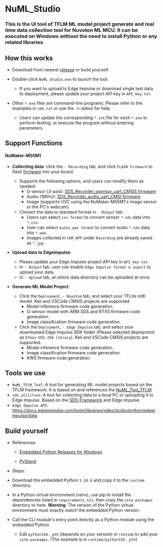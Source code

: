 NuML_Studio
===
### This is the UI tool of TFLM ML model project generate and real time data collection tool for Nuvoton ML MCU. It can be executed on Windows without the need to install Python or any related libraries.

## How this works
- Download from newest [release](https://github.com/MaxCYCHEN/NuML_embedded/releases) or build yourself.
- Double-click `NuML_Studio.exe` to launch the tool.
    - If you want to upload to Edge Impulse or download single test data to deployment, please update your project API key in `API_key.txt`.

- Other `*.exe` files are command-line programs. Please refer to the examples in `cmd.txt` or use the `-h` option for help.
    - Users can update the corresponding `*.int` file for each `*.exe` to perform testing, or execute the program without entering parameters.

## Support Functions
#### NuMaker-M55M1
- **Collecting data**: click the `- Recording` tab, and click `FLASH Firmware` to flash [firmware](https://github.com/OpenNuvoton/ML_M55M1_CMSIS_SDS/tree/master) into your board.
    - Supports the following options, and users can modify them as needed:
        - G-sensor (3-axis): [SDS_Recorder_gsensor_uart_CMSIS firmware](https://github.com/OpenNuvoton/ML_M55M1_CMSIS_SDS/tree/master/M55M1BSP-3.01.001/SampleCode/SDS/SDS_Recorder_gsensor_uart_CMSIS)
        - Audio (16Khz): [SDS_Recorder_audio_uart_CMSI firmware](https://github.com/OpenNuvoton/ML_M55M1_CMSIS_SDS/tree/master/M55M1BSP-3.01.001/SampleCode/SDS/SDS_Recorder_audio_uart_CMSI)
        - Image (supports UVC using the NuMaker-M55M1's image sensor or the PC's webcam)
    - Convert the data to standard format in `- Output` tab:
        - Users can select `csv format` to convert sensor `*.sds` data into `*.csv`.
        - User can select `audio_wav format` to convert audio `*.sds` data  into `*.wav`.
        - Images collected in `CAM_APP` under `Recording` are already saved as `*.jpg`
     
- **Upload data to EdgeImpulse**:
    - Please update your Edge Impulse project API key in `API_key.txt`.
    - In `- Output` tab, user can enable `Edge Impulse format & export` to upload your data.
    - In `- Upload` tab, an entire data directory can be uploaded at once.

- **Generate ML Model Project**: 
    - Click the `Deployment`, `- Nuvoton` tab, and select your TFLite int8 model. Keil and VSCode CMSIS projects are supported.
        - Model inference firmware code generation.
        - G-sensor model with ARM SDS and RTX5 firmware code generation.
        - Image classification firmware code generation.
    - Click the `Deployment`, `- Edge Impulse` tab, and select your downloaded Edge Impulse SDK folder (Please  selected deployment as `Ethos-U55-256 library`). Keil and VSCode CMSIS projects are supported.
        - Model inference firmware code generation.
        - Image classification firmware code generation.
        - KWS firmware code generation.  


## Tools we use
- `NuML_TFLM_Tool`: A tool for generating ML model projects based on the TFLM framework. It is based on and references the [NuML_Tool_TFLM](https://github.com/MaxCYCHEN/NuML_Toolkit).
- `sds_utilities`: A tool for collecting data to a local PC or uploading it to Edge Impulse. Based on the [SDS-Framework](https://github.com/ARM-software/SDS-Framework) and Edge Impulse.
- `Edge Impulse API`: https://docs.edgeimpulse.com/tools/libraries/sdks/studio/python/edgeimpulse/data

## Build yourself
- References:
    - [Embedded Python Releases for Windows](https://www.python.org/downloads/windows/)

    - [PyStand](https://github.com/skywind3000/PyStand)
- Steps:

- Download the embedded Python `3.10.6` and copy it to the `runtime` directory.

- In a Python virtual environment (venv), use pip to install the dependencies listed in `requirements.txt`, then copy the `site-packages` directory to here.
**Warning**: The version of the Python virtual environment must exactly match the embedded Python version.

- Call the CLI module's entry point directly as a Python module using the embedded Python
    - Edit `python310._pth` (depends on your version) in `runtime` to add your `site-packages`. (The example is in `runtime/python310._pth`)
